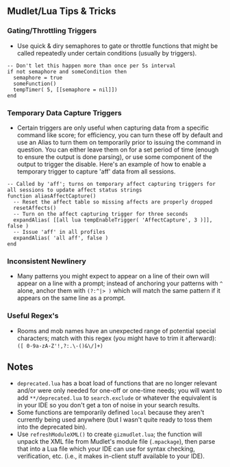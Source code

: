 ## Mudlet/Lua Tips & Tricks

### Gating/Throttling Triggers
- Use quick & diry semaphores to gate or throttle functions that might be called repeatedly under certain conditions (usually by triggers).

```
-- Don't let this happen more than once per 5s interval
if not semaphore and someCondition then
  semaphore = true
  someFunction()
  tempTimer( 5, [[semaphore = nil]])
end
```
### Temporary Data Capture Triggers
- Certain triggers are only useful when capturing data from a specific command like score; for efficiency, you can turn these off by default and use an Alias to turn them on temporarily prior to issuing the command in question. You can either leave them on for a set period of time (enough to ensure the output is done parsing), or use some component of the output to trigger the disable. Here's an example of how to enable a temporary trigger to capture 'aff' data from all sessions.
```
-- Called by 'aff'; turns on temporary affect capturing triggers for all sessions to update affect status strings
function aliasAffectCapture()
  -- Reset the affect table so missing affects are properly dropped
  resetAffects()
  -- Turn on the affect capturing trigger for three seconds
  expandAlias( [[all lua tempEnableTrigger( 'AffectCapture', 3 )]], false )
  -- Issue 'aff' in all profiles
  expandAlias( 'all aff', false )
end
```
### Inconsistent Newlinery
- Many patterns you might expect to appear on a line of their own will appear on a line with a prompt; instead of anchoring your patterns with `^` alone, anchor them with `(?:^|> )` which will match the same pattern if it appears on the same line as a prompt.


### Useful Regex's
- Rooms and mob names have an unexpected range of potential special characters; match with this regex (you might have to trim it afterward): `([ 0-9a-zA-Z'!,?:.\-()&\/]+)`

## Notes

- `deprecated.lua` has a boat load of functions that are no longer relevant and/or were only needed for one-off or one-time needs; you will want to add `**/deprecated.lua` to `search.exclude` or whatever the equivalent is in your IDE so you don't get a ton of noise in your search results.
- Some functions are temporarily defined `local` because they aren't currently being used anywhere (but I wasn't quite ready to toss them into the deprecated bin).
- Use `refreshModuleXML()` to create `gizmudlet.lua`; the function will unpack the XML file from Mudlet's module file (`.mpackage`), then parse that into a Lua file which your IDE can use for syntax checking, verification, etc. (i.e., it makes in-client stuff available to your IDE).
